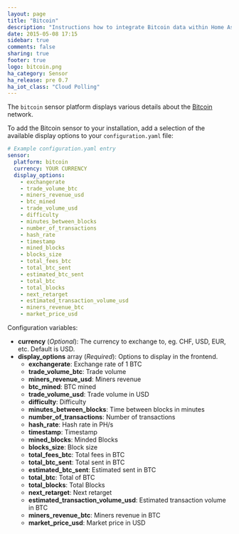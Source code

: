 ```yaml
---
layout: page
title: "Bitcoin"
description: "Instructions how to integrate Bitcoin data within Home Assistant."
date: 2015-05-08 17:15
sidebar: true
comments: false
sharing: true
footer: true
logo: bitcoin.png
ha_category: Sensor
ha_release: pre 0.7
ha_iot_class: "Cloud Polling"
---
```



The `bitcoin` sensor platform displays various details about the [Bitcoin](https://bitcoin.org) network.

To add the Bitcoin sensor to your installation, add a selection of the available display options to your `configuration.yaml` file:

```yaml
# Example configuration.yaml entry
sensor:
  platform: bitcoin
  currency: YOUR CURRENCY
  display_options:
    - exchangerate
    - trade_volume_btc
    - miners_revenue_usd
    - btc_mined
    - trade_volume_usd
    - difficulty
    - minutes_between_blocks
    - number_of_transactions
    - hash_rate
    - timestamp
    - mined_blocks
    - blocks_size
    - total_fees_btc
    - total_btc_sent
    - estimated_btc_sent
    - total_btc
    - total_blocks
    - next_retarget
    - estimated_transaction_volume_usd
    - miners_revenue_btc
    - market_price_usd
```

Configuration variables:

- **currency** (*Optional*): The currency to exchange to, eg. CHF, USD, EUR, etc. Default is USD.
- **display_options** array (*Required*): Options to display in the frontend.
  - **exchangerate**: Exchange rate of 1 BTC
  - **trade_volume_btc**: Trade volume
  - **miners_revenue_usd**: Miners revenue
  - **btc_mined**: BTC mined
  - **trade_volume_usd**: Trade volume in USD
  - **difficulty**: Difficulty
  - **minutes_between_blocks**: Time between blocks in minutes
  - **number_of_transactions**: Number of transactions
  - **hash_rate**: Hash rate in PH/s
  - **timestamp**: Timestamp
  - **mined_blocks**: Minded Blocks
  - **blocks_size**: Block size
  - **total_fees_btc**: Total fees in BTC
  - **total_btc_sent**: Total sent in BTC
  - **estimated_btc_sent**: Estimated sent in BTC
  - **total_btc**: Total of BTC
  - **total_blocks**: Total Blocks
  - **next_retarget**: Next retarget
  - **estimated_transaction_volume_usd**: Estimated transaction volume in BTC
  - **miners_revenue_btc**: Miners revenue in BTC
  - **market_price_usd**: Market price in USD

